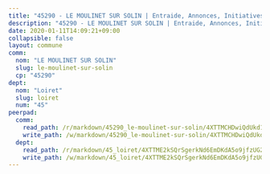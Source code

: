 ```yaml
---
title: "45290 - LE MOULINET SUR SOLIN | Entraide, Annonces, Initiatives"
description: "45290 - LE MOULINET SUR SOLIN | Entraide, Annonces, Initiatives"
date: 2020-01-11T14:09:21+09:00
collapsible: false
layout: commune
comm:
  nom: "LE MOULINET SUR SOLIN"
  slug: le-moulinet-sur-solin
  cp: "45290"
dept:
  nom: "Loiret"
  slug: loiret
  num: "45"
peerpad:
  comm:
    read_path: /r/markdown/45290_le-moulinet-sur-solin/4XTTMCHDwiQdUkd1u22PMmt3NVKw7wgQcDRdjehZwMVvcsUNj
    write_path: /w/markdown/45290_le-moulinet-sur-solin/4XTTMCHDwiQdUkd1u22PMmt3NVKw7wgQcDRdjehZwMVvcsUNj-K3TgU5ZQf2wPH9Nij8LYbicbMtX9dxTDLdmz4BNqonLZ2ms9VmsBnc8m6ML45tyRjZJCfKdT8RY3L8zgNMNXsytqfurZq5k6YjeFUczvQzBU2Q5YofmvVdqEhfdmZND1bujBYheX
  dept:
    read_path: /r/markdown/45_loiret/4XTTME2kSQrSgerkNd6EmDKdA5o9jfzUG2SAG8C2qVYb3YXN4
    write_path: /w/markdown/45_loiret/4XTTME2kSQrSgerkNd6EmDKdA5o9jfzUG2SAG8C2qVYb3YXN4-K3TgULpEDoP6p5UphGUnEGQQDb2AQTj81Z2trE1ZVsdtBZSXUbkVLE9oEias3DdMz5vmgxRH8ErfnuyVj2VYfJxxhBMoq5ZxQCDrb2jTVFkww5uEThgDKwT8pF9LfJGTpqNraKjJ
---
```


